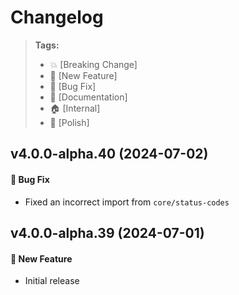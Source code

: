 Changelog
=========

> **Tags:**
> - :boom:       [Breaking Change]
> - :rocket:     [New Feature]
> - :bug:        [Bug Fix]
> - :memo:       [Documentation]
> - :house:      [Internal]
> - :nail_care:  [Polish]

## v4.0.0-alpha.40 (2024-07-02)

#### :bug: Bug Fix

* Fixed an incorrect import from `core/status-codes`

## v4.0.0-alpha.39 (2024-07-01)

#### :rocket: New Feature

* Initial release
